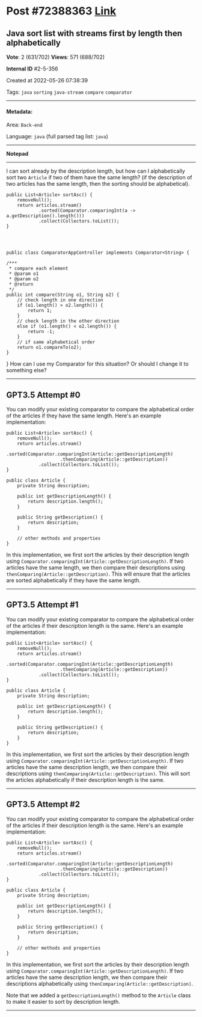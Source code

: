 
# Post \#72388363 [Link](https://stackoverflow.com/questions/72388363/)

## Java sort list with streams first by length then alphabetically

**Vote**: 2 (631/702) **Views**: 571 (688/702) 

**Internal ID** \#2-5-356

Created at 2022-05-26 07:38:39

Tags: `java` `sorting` `java-stream` `compare` `comparator`

----------

#### Metadata:

Area: `Back-end`

Language: `java` (full parsed tag list: `java`)

----------

**Notepad**


----------

I can sort already by the description length, but how can I alphabetically sort two `Article` if two of them have the same length? (if the description of two articles has the same length, then the sorting should be alphabetical).
```
public List<Article> sortAsc() {
    removeNull();
    return articles.stream()
            .sorted(Comparator.comparingInt(a -> a.getDescription().length()))
            .collect(Collectors.toList());
}




public class ComparatorAppController implements Comparator<String> {

/***
 * compare each element
 * @param o1
 * @param o2
 * @return
 */
public int compare(String o1, String o2) {
    // check length in one direction
    if (o1.length() > o2.length()) {
        return 1;
    }
    // check length in the other direction
    else if (o1.length() < o2.length()) {
        return -1;
    }
    // if same alphabetical order
    return o1.compareTo(o2);
}
```

}
How can I use my Comparator for this situation? Or should I change it to something else?


----------
        
## GPT3.5 Attempt \#0

You can modify your existing comparator to compare the alphabetical order of the articles if they have the same length. Here's an example implementation:

```
public List<Article> sortAsc() {
    removeNull();
    return articles.stream()
            .sorted(Comparator.comparingInt(Article::getDescriptionLength)
                    .thenComparing(Article::getDescription))
            .collect(Collectors.toList());
}

public class Article {
    private String description;

    public int getDescriptionLength() {
        return description.length();
    }

    public String getDescription() {
        return description;
    }

    // other methods and properties
}
```

In this implementation, we first sort the articles by their description length using `Comparator.comparingInt(Article::getDescriptionLength)`. If two articles have the same length, we then compare their descriptions using `thenComparing(Article::getDescription)`. This will ensure that the articles are sorted alphabetically if they have the same length.

--------

## GPT3.5 Attempt \#1

You can modify your existing comparator to compare the alphabetical order of the articles if their description length is the same. Here's an example implementation:

```
public List<Article> sortAsc() {
    removeNull();
    return articles.stream()
            .sorted(Comparator.comparingInt(Article::getDescriptionLength)
                    .thenComparing(Article::getDescription))
            .collect(Collectors.toList());
}

public class Article {
    private String description;

    public int getDescriptionLength() {
        return description.length();
    }

    public String getDescription() {
        return description;
    }
}
```

In this implementation, we first sort the articles by their description length using `Comparator.comparingInt(Article::getDescriptionLength)`. If two articles have the same description length, we then compare their descriptions using `thenComparing(Article::getDescription)`. This will sort the articles alphabetically if their description length is the same.

--------

## GPT3.5 Attempt \#2

You can modify your existing comparator to compare the alphabetical order of the articles if their description length is the same. Here's an example implementation:

```
public List<Article> sortAsc() {
    removeNull();
    return articles.stream()
            .sorted(Comparator.comparingInt(Article::getDescriptionLength)
                    .thenComparing(Article::getDescription))
            .collect(Collectors.toList());
}

public class Article {
    private String description;

    public int getDescriptionLength() {
        return description.length();
    }

    public String getDescription() {
        return description;
    }

    // other methods and properties
}
```

In this implementation, we first sort the articles by their description length using `Comparator.comparingInt(Article::getDescriptionLength)`. If two articles have the same description length, we then compare their descriptions alphabetically using `thenComparing(Article::getDescription)`. 

Note that we added a `getDescriptionLength()` method to the `Article` class to make it easier to sort by description length.

--------
